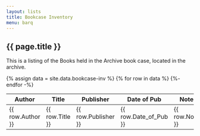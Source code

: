 ```yaml
---
layout: lists
title: Bookcase Inventory
menu: barq
---
```


## {{ page.title }}

This is a listing of the Books held in the Archive book case, located in the archive.


<div id="entry-list">
   <!-- <div class="row" style="margin-bottom:10px;">
      <input type="search" class="search form-control" placeholder="Search"/>
   </div> -->
   <table class="bookcase_inv">
      <thead>
         <tr>
            <th>
               <span class="sort" data-sort="author">Author</span>
            </th>
            <th>
               <span class="sort" data-sort="title">Title</span>
            </th>
            <th>
               <span class="sort" data-sort="publisher">Publisher</span>
            </th>
            <th>
               <span class="sort" data-sort="date_of_pub">Date of Pub</span>
            </th>
            <th>
               <span class="sort" data-sort="notes">Notes</span>
            </th>
         </tr>
      </thead>
      <tbody class="list">
{% assign data = site.data.bookcase-inv %}
{% for row in data %}
<tr>
            <td class="Author">{{ row.Author }}</td>
            <td class="Title">{{ row.Title }}</td>
            <td class="Publisher">{{ row.Publisher }}</td>
            <td class="Date_of_Pub">{{ row.Date_of_Pub }}</td>
            <td class="Notes">{{ row.Notes }}</td>
         </tr>
{%- endfor -%}
</tbody>
   </table>
</div>
